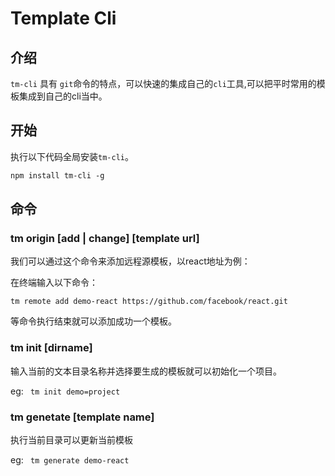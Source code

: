 # Template Cli

## 介绍

`tm-cli` 具有 `git`命令的特点，可以快速的集成自己的`cli`工具,可以把平时常用的模板集成到自己的cli当中。

## 开始

执行以下代码全局安装`tm-cli`。

```markdown
npm install tm-cli -g
```

## 命令

### tm  origin  [add | change] [template url]

我们可以通过这个命令来添加远程源模板，以react地址为例：

在终端输入以下命令：

 `tm remote add demo-react https://github.com/facebook/react.git`

等命令执行结束就可以添加成功一个模板。

### tm init [dirname]

输入当前的文本目录名称并选择要生成的模板就可以初始化一个项目。

eg: ` tm init demo=project`

###  tm genetate [template name]

执行当前目录可以更新当前模板

eg: ` tm generate demo-react`





